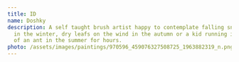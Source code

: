 ```yaml
---
title: ID
name: Doshky
description: A self taught brush artist happy to contemplate falling snowflakes
  in the winter, dry leafs on the wind in the autumn or a kid running in chase
  of an ant in the summer for hours.
photo: /assets/images/paintings/970596_459076327508725_1963882319_n.png
---
```

